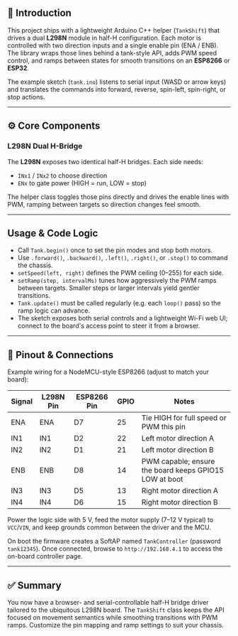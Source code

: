 ## 📌 Introduction

This project ships with a lightweight Arduino C++ helper (`TankShift`) that drives a dual **L298N** module in half-H configuration. Each motor is controlled with two direction inputs and a single enable pin (ENA / ENB). The library wraps those lines behind a tank-style API, adds PWM speed control, and ramps between states for smooth transitions on an **ESP8266** or **ESP32**.

The example sketch (`tank.ino`) listens to serial input (WASD or arrow keys) and translates the commands into forward, reverse, spin-left, spin-right, or stop actions.

---

## ⚙️ Core Components

### L298N Dual H-Bridge
The **L298N** exposes two identical half-H bridges. Each side needs:

- `INx1` / `INx2` to choose direction
- `ENx` to gate power (HIGH = run, LOW = stop)

The helper class toggles those pins directly and drives the enable lines with PWM, ramping between targets so direction changes feel smooth.

---

## Usage & Code Logic

- Call `Tank.begin()` once to set the pin modes and stop both motors.
- Use `.forward()`, `.backward()`, `.left()`, `.right()`, or `.stop()` to command the chassis.
- `setSpeed(left, right)` defines the PWM ceiling (0–255) for each side.
- `setRamp(step, intervalMs)` tunes how aggressively the PWM ramps between targets. Smaller steps or larger intervals yield gentler transitions.
- `Tank.update()` must be called regularly (e.g. each `loop()` pass) so the ramp logic can advance.
- The sketch exposes both serial controls and a lightweight Wi-Fi web UI; connect to the board's access point to steer it from a browser.

---

## 🔌 Pinout & Connections

Example wiring for a NodeMCU-style ESP8266 (adjust to match your board):

| Signal | L298N Pin | ESP8266 Pin | GPIO | Notes |
| ------ | --------- | ----------- | ---- | ----- |
| ENA    | ENA       | D7          | 25   | Tie HIGH for full speed or PWM this pin |
| IN1    | IN1       | D2          | 22   | Left motor direction A |
| IN2    | IN2       | D1          | 21   | Left motor direction B |
| ENB    | ENB       | D8          | 14   | PWM capable; ensure the board keeps GPIO15 LOW at boot |
| IN3    | IN3       | D5          | 13   | Right motor direction A |
| IN4    | IN4       | D6          | 15   | Right motor direction B |

Power the logic side with 5 V, feed the motor supply (7–12 V typical) to `VCC`/`VIN`, and keep grounds common between the driver and the MCU.

On boot the firmware creates a SoftAP named `TankController` (password `tank12345`). Once connected, browse to `http://192.168.4.1` to access the on-board controller page.

---

## ✅ Summary

You now have a browser- and serial-controllable half-H bridge driver tailored to the ubiquitous L298N board. The `TankShift` class keeps the API focused on movement semantics while smoothing transitions with PWM ramps. Customize the pin mapping and ramp settings to suit your chassis.

